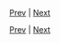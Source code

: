 [Prev](https://github.com/Ubugeeei/chibivue/blob/main/books/japanese/430_btc_v_if.md) | [Next](https://github.com/Ubugeeei/chibivue/blob/main/books/japanese/440_btc_slot.md)



[Prev](https://github.com/Ubugeeei/chibivue/blob/main/books/japanese/430_btc_v_if.md) | [Next](https://github.com/Ubugeeei/chibivue/blob/main/books/japanese/440_btc_slot.md)